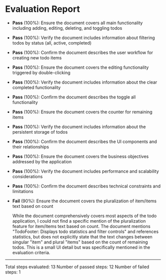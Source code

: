 # Evaluation Report

- **Pass** (100%): Ensure the document covers all main functionality including adding, editing, deleting, and toggling todos
- **Pass** (100%): Verify the document includes information about filtering todos by status (all, active, completed)
- **Pass** (100%): Confirm the document describes the user workflow for creating new todo items
- **Pass** (100%): Ensure the document covers the editing functionality triggered by double-clicking
- **Pass** (100%): Verify the document includes information about the clear completed functionality
- **Pass** (100%): Confirm the document describes the toggle all functionality
- **Pass** (100%): Ensure the document covers the counter for remaining items
- **Pass** (100%): Verify the document includes information about the persistent storage of todos
- **Pass** (100%): Confirm the document describes the UI components and their relationships
- **Pass** (100%): Ensure the document covers the business objectives addressed by the application
- **Pass** (100%): Verify the document includes performance and scalability considerations
- **Pass** (100%): Confirm the document describes technical constraints and limitations
- **Fail** (90%): Ensure the document covers the pluralization of item/items text based on count

    While the document comprehensively covers most aspects of the todo application, I could not find a specific mention of the pluralization feature for item/items text based on count. The document mentions "TodoFooter: Displays todo statistics and filter controls" and references statistics, but does not explicitly state that the text changes between singular "item" and plural "items" based on the count of remaining todos. This is a small UI detail but was specifically mentioned in the evaluation criteria.

---

Total steps evaluated: 13
Number of passed steps: 12
Number of failed steps: 1